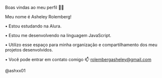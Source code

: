 Boas vindas ao meu perfil 💜💜

Meu nome é Asheley Rolemberg!

• Estou estudando na Alura.

• Estou me desenvolvendo na linguagem JavaScript.

• Utilizo esse espaço para minha organização e compartilhamento dos meu projetos desenvolvidos.

• Você pode entrar em contato comigo 📫
rolembergasheley@gmail.com

@ashxx01
